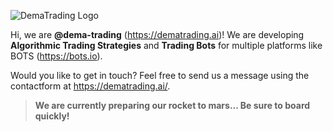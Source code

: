![DemaTrading Logo](https://dematrading.ai/wp-content/uploads/2020/12/DemaTrading-text-transparant.png)

Hi, we are **@dema-trading** (https://dematrading.ai)! We are developing **Algorithmic Trading Strategies** and **Trading Bots** for multiple platforms like BOTS (https://bots.io).

Would you like to get in touch? Feel free to send us a message using the contactform at https://dematrading.ai/.


> **We are currently preparing our rocket to mars... Be sure to board quickly!**
